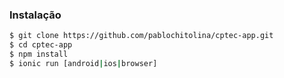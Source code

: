 
### Instalação

```sh
$ git clone https://github.com/pablochitolina/cptec-app.git
$ cd cptec-app
$ npm install
$ ionic run [android|ios|browser]
```

